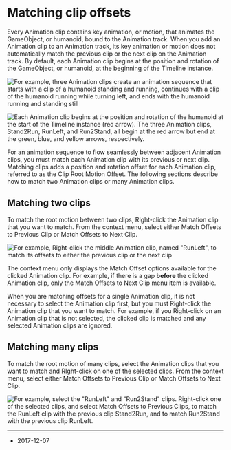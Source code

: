 # Matching clip offsets

Every Animation clip contains key animation, or motion, that animates the GameObject, or humanoid, bound to the Animation track. When you add an Animation clip to an Animation track, its key animation or motion does not automatically match the previous clip or the next clip on the Animation track. By default, each Animation clip begins at the position and rotation of the GameObject, or humanoid, at the beginning of the Timeline instance.

![For example, three Animation clips create an animation sequence that starts with a clip of a humanoid standing and running, continues with a clip of the humanoid running while turning left, and ends with the humanoid running and standing still](../uploads/Main/timeline_match_prematch_clips.png)

![Each Animation clip begins at the position and rotation of the humanoid at the start of the Timeline instance (red arrow). The three Animation clips, Stand2Run, RunLeft, and Run2Stand, all begin at the red arrow but end at the green, blue, and yellow arrows, respectively.](../uploads/Main/timeline_match_prematch_scene.png)

For an animation sequence to flow seamlessly between adjacent Animation clips, you must match each Animation clip with its previous or next clip. Matching clips adds a position and rotation offset for each Animation clip, referred to as the Clip Root Motion Offset. The following sections describe how to match two Animation clips or many Animation clips.

## Matching two clips

To match the root motion between two clips, RIght-click the Animation clip that you want to match. From the context menu, select either Match Offsets to Previous Clip or Match Offsets to Next Clip.

![For example, Right-click the middle Animation clip, named "RunLeft", to match its offsets to either the previous clip or the next clip](../uploads/Main/timeline_match_clip_two.png)

The context menu only displays the Match Offset options available for the clicked Animation clip. For example, if there is a gap **before** the clicked Animation clip, only the Match Offsets to Next Clip menu item is available.

When you are matching offsets for a single Animation clip, it is not necessary to select the Animation clip first, but you must Right-click the Animation clip that you want to match. For example, if you Right-click on an Animation clip that is not selected, the clicked clip is matched and any selected Animation clips are ignored.

## Matching many clips

To match the root motion of many clips, select the Animation clips that you want to match and RIght-click on one of the selected clips. From the context menu, select either Match Offsets to Previous Clip or Match Offsets to Next Clip.

![For example, select the "RunLeft" and "Run2Stand" clips. Right-click one of the selected clips, and select Match Offsets to Previous Clips, to match the RunLeft clip with the previous clip Stand2Run, and to match Run2Stand with the previous clip RunLeft.](../uploads/Main/timeline_match_clip_many.png)

---
* <span class="page-edit">2017-12-07  <!-- include IncludeTextNewPageNoEdit --></span>

